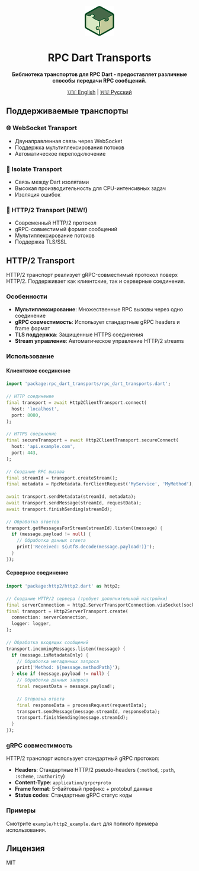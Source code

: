 <div align="center">
  <img src="logo/logo.svg" alt="RPC Dart Transports Logo" width="80" height="80">
  <h1>RPC Dart Transports</h1>
  <p><strong>Библиотека транспортов для RPC Dart - предоставляет различные способы передачи RPC сообщений.</strong></p>
  
  <!-- <p>
    <a href="https://pub.dev/packages/rpc_dart"><img src="https://img.shields.io/pub/v/rpc_dart.svg" alt="Pub Version"></a>
    <a href="https://github.com/nogipx/rpc_dart/actions/workflows/ci.yml"><img src="https://github.com/nogipx/rpc_dart/workflows/CI/badge.svg" alt="CI"></a>
    <a href="https://coveralls.io/github/nogipx/rpc_dart?branch=main"><img src="https://coveralls.io/repos/github/nogipx/rpc_dart/badge.svg?branch=main" alt="Coverage Status"></a>
  </p> -->
  
  <p>
    <a href="README.md">🇺🇸 English</a> | 
    <a href="README_RU.md">🇷🇺 Русский</a>
  </p>
</div>

## Поддерживаемые транспорты

### 🌐 WebSocket Transport
- Двунаправленная связь через WebSocket
- Поддержка мультиплексирования потоков
- Автоматическое переподключение

### 🔄 Isolate Transport  
- Связь между Dart изолятами
- Высокая производительность для CPU-интенсивных задач
- Изоляция ошибок

### 🚀 HTTP/2 Transport (NEW!)
- Современный HTTP/2 протокол
- gRPC-совместимый формат сообщений
- Мультиплексирование потоков
- Поддержка TLS/SSL

## HTTP/2 Transport

HTTP/2 транспорт реализует gRPC-совместимый протокол поверх HTTP/2. Поддерживает как клиентские, так и серверные соединения.

### Особенности

- **Мультиплексирование**: Множественные RPC вызовы через одно соединение
- **gRPC совместимость**: Использует стандартные gRPC headers и frame формат
- **TLS поддержка**: Защищенные HTTPS соединения
- **Stream управление**: Автоматическое управление HTTP/2 streams

### Использование

#### Клиентское соединение

```dart
import 'package:rpc_dart_transports/rpc_dart_transports.dart';

// HTTP соединение
final transport = await Http2ClientTransport.connect(
  host: 'localhost',
  port: 8080,
);

// HTTPS соединение
final secureTransport = await Http2ClientTransport.secureConnect(
  host: 'api.example.com',
  port: 443,
);

// Создание RPC вызова
final streamId = transport.createStream();
final metadata = RpcMetadata.forClientRequest('MyService', 'MyMethod');

await transport.sendMetadata(streamId, metadata);
await transport.sendMessage(streamId, requestData);
await transport.finishSending(streamId);

// Обработка ответов
transport.getMessagesForStream(streamId).listen((message) {
  if (message.payload != null) {
    // Обработка данных ответа
    print('Received: ${utf8.decode(message.payload!)}');
  }
});
```

#### Серверное соединение

```dart
import 'package:http2/http2.dart' as http2;

// Создание HTTP/2 сервера (требует дополнительной настройки)
final serverConnection = http2.ServerTransportConnection.viaSocket(socket);
final transport = Http2ServerTransport.create(
  connection: serverConnection,
  logger: logger,
);

// Обработка входящих сообщений
transport.incomingMessages.listen((message) {
  if (message.isMetadataOnly) {
    // Обработка метаданных запроса
    print('Method: ${message.methodPath}');
  } else if (message.payload != null) {
    // Обработка данных запроса
    final requestData = message.payload!;
    
    // Отправка ответа
    final responseData = processRequest(requestData);
    transport.sendMessage(message.streamId, responseData);
    transport.finishSending(message.streamId);
  }
});
```

### gRPC совместимость

HTTP/2 транспорт использует стандартный gRPC протокол:

- **Headers**: Стандартные HTTP/2 pseudo-headers (`:method`, `:path`, `:scheme`, `:authority`)
- **Content-Type**: `application/grpc+proto`
- **Frame format**: 5-байтовый префикс + protobuf данные
- **Status codes**: Стандартные gRPC статус коды

### Примеры

Смотрите `example/http2_example.dart` для полного примера использования.

## Лицензия

MIT

